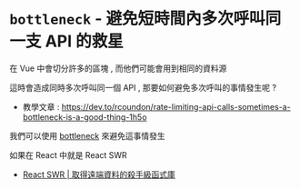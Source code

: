 # `bottleneck` - 避免短時間內多次呼叫同一支 API 的救星 

在 Vue 中會切分許多的區塊 , 而他們可能會用到相同的資料源

這時會造成同時多次呼叫同一個 API , 那要如何避免多次呼叫的事情發生呢 ?

- 教學文章 : https://dev.to/rcoundon/rate-limiting-api-calls-sometimes-a-bottleneck-is-a-good-thing-1h5o

我們可以使用 [bottleneck](https://www.npmjs.com/package/bottleneck) 來避免這事情發生

如果在 React 中就是 React SWR 

- [React SWR | 取得遠端資料的殺手級函式庫](https://medium.com/%E6%89%8B%E5%AF%AB%E7%AD%86%E8%A8%98/react-swr-485b8e41ef78)
